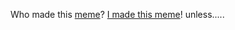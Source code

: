 Who made this [meme](https://static.tjctf.org/d25fe79e6276ed73a0f7009294e28c035437d7c7ffe2f46285e9eb5ac94b6bec_meme.png)? [I made this meme](https://www.reddit.com/r/lingling40hrs/comments/gam2if/this_popped_in_my_mind_as_i_was_playing_it_and_i/)! unless.....
